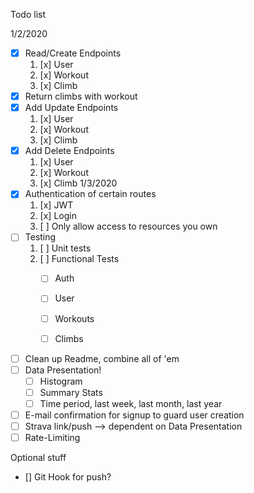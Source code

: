 Todo list

1/2/2020
* [x] Read/Create Endpoints
    1. [x] User
    2. [x] Workout
    3. [x] Climb
* [x] Return climbs with workout
* [x] Add Update Endpoints
    1. [x] User
    2. [x] Workout
    3. [x] Climb
* [x] Add Delete Endpoints
    1. [x] User
    2. [x] Workout
    3. [x] Climb
1/3/2020
* [x] Authentication of certain routes
    1. [x] JWT
    2. [x] Login
    3. [ ] Only allow access to resources you own
* [ ] Testing
    1. [ ] Unit tests
    2. [ ] Functional Tests
        * [ ] Auth
        * [ ] User
        * [ ] Workouts
        * [ ] Climbs


* [ ] Clean up Readme, combine all of 'em
* [ ] Data Presentation!
    * [ ] Histogram
    * [ ] Summary Stats
    * [ ] Time period, last week, last month, last year
* [ ] E-mail confirmation for signup to guard user creation
* [ ] Strava link/push --> dependent on Data Presentation
* [ ] Rate-Limiting

Optional stuff
* [] Git Hook for push?